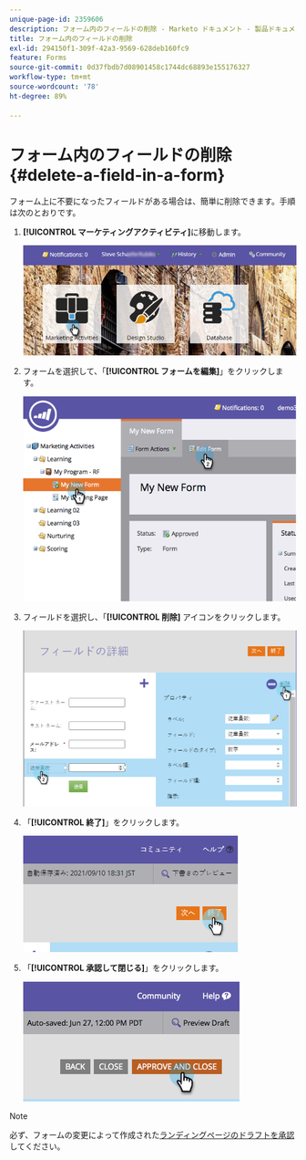 ```yaml
---
unique-page-id: 2359606
description: フォーム内のフィールドの削除 - Marketo ドキュメント - 製品ドキュメント
title: フォーム内のフィールドの削除
exl-id: 294150f1-309f-42a3-9569-628deb160fc9
feature: Forms
source-git-commit: 0d37fbdb7d08901458c1744dc68893e155176327
workflow-type: tm+mt
source-wordcount: '78'
ht-degree: 89%

---
```


# フォーム内のフィールドの削除 {#delete-a-field-in-a-form}

フォーム上に不要になったフィールドがある場合は、簡単に削除できます。手順は次のとおりです。

1. **[!UICONTROL マーケティングアクティビティ]**&#x200B;に移動します。

   ![](assets/login-marketing-activities-2.png)

1. フォームを選択して、「**[!UICONTROL フォームを編集]**」をクリックします。

   ![](assets/image2014-9-15-15-3a43-3a36.png)

1. フィールドを選択し、「**[!UICONTROL 削除]** アイコンをクリックします。

   ![](assets/image2014-9-15-15-3a43-3a54.png)

1. 「**[!UICONTROL 終了]**」をクリックします。

   ![](assets/image2014-9-15-15-3a44-3a16.png)

1. 「**[!UICONTROL 承認して閉じる]**」をクリックします。

   ![](assets/image2014-9-15-15-3a44-3a28.png)

>[!NOTE]
>
>必ず、フォームの変更によって作成された[ランディングページのドラフトを承認](/help/marketo/product-docs/demand-generation/landing-pages/understanding-landing-pages/approve-unapprove-or-delete-a-landing-page.md)してください。
